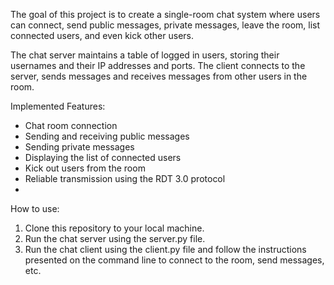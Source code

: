 The goal of this project is to create a single-room chat system where users can connect, send public messages, private messages, leave the room, list connected users, and even kick other users.

The chat server maintains a table of logged in users, storing their usernames and their IP addresses and ports. The client connects to the server, sends messages and receives messages from other users in the room.

Implemented Features:
- Chat room connection
- Sending and receiving public messages
- Sending private messages
- Displaying the list of connected users
- Kick out users from the room
- Reliable transmission using the RDT 3.0 protocol
- 
How to use:
1. Clone this repository to your local machine.
2. Run the chat server using the server.py file.
3. Run the chat client using the client.py file and follow the instructions presented on the command line to connect to the room, send messages, etc.
